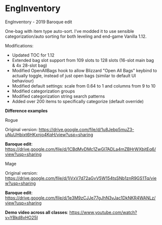 # EngInventory
EngInventory - 2019 Baroque edit

One-bag with item type auto-sort. I've modded it to use sensible categorization/auto sorting for both leveling and end-game Vanilla 1.12.

Modifications:

- Updated TOC for 1.12
- Extended bag slot support from 109 slots to 128 slots (16-slot main bag & 4x 28-slot bag)
- Modified OpenAllBags hook to allow Blizzard "Open All Bags" keybind to actually toggle, instead of just open bags (similar to default UI behaviour)
- Modified default settings: scale from 0.64 to 1 and columns from 9 to 10
- Modified categorization groups
- Modified categorization string search patterns
- Added over 200 items to specifically categorize (default override)

**Difference examples**


Rogue

Original version: https://drive.google.com/file/d/1u8Jebp5muZ3-uNuUHbixt6HKxnjo4KqH/view?usp=sharing

**Baroque edit**: https://drive.google.com/file/d/1CBdMvDMc1ZwGI7ADLa4mZBHrWXbjtEq6/view?usp=sharing


Mage

Original version: https://drive.google.com/file/d/1jVxV7d72aGvV5W154tsSNb1znR9GS1Tq/view?usp=sharing

**Baroque edit**: https://drive.google.com/file/d/1e3M9zCJJe77gJhN3vJac1DkNKR4WANLz/view?usp=sharing



**Demo video across all classes**: https://www.youtube.com/watch?v=YBkd8vHO25I
